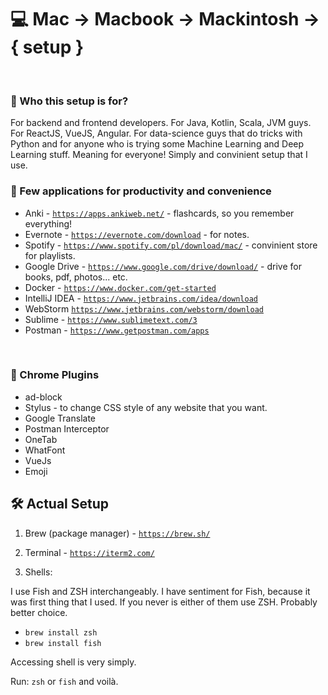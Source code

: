 # 💻 Mac -> Macbook -> Mackintosh -> { setup }

<BR>

### 🤔 Who this setup is for? 
For backend and frontend developers. For Java, Kotlin, Scala, JVM guys. For ReactJS, VueJS, Angular. For data-science guys that do tricks with Python and for anyone who is trying some Machine Learning and Deep Learning stuff. Meaning for everyone! Simply and convinient setup that I use.

### 🎲 Few applications for productivity and convenience
- Anki - [`https://apps.ankiweb.net/`](https://apps.ankiweb.net/) - flashcards, so you remember everything!
- Evernote - [`https://evernote.com/download`](https://evernote.com/download) - for notes.
- Spotify - [`https://www.spotify.com/pl/download/mac/`](https://www.spotify.com/pl/download/mac/) - convinient store for playlists.
- Google Drive - [`https://www.google.com/drive/download/`](https://www.google.com/drive/download/) - drive for books, pdf, photos... etc.
- Docker - [`https://www.docker.com/get-started`](https://www.docker.com/get-started) 
- IntelliJ IDEA - [`https://www.jetbrains.com/idea/download`](https://www.jetbrains.com/idea/download)
- WebStorm [`https://www.jetbrains.com/webstorm/download`](https://www.jetbrains.com/webstorm/download)
- Sublime - [`https://www.sublimetext.com/3`](https://www.sublimetext.com/3)
- Postman - [`https://www.getpostman.com/apps`](https://www.getpostman.com/apps)

<BR>

### 🚛 Chrome Plugins
- ad-block
- Stylus - to change CSS style of any website that you want.
- Google Translate
- Postman Interceptor
- OneTab 
- WhatFont
- VueJs
- Emoji

## 🛠 Actual Setup

1. Brew (package manager) - [`https://brew.sh/`](https://brew.sh/)

2. Terminal - [`https://iterm2.com/`](https://iterm2.com/)

3. Shells:

I use Fish and ZSH interchangeably. I have sentiment for Fish, because it was first thing that I used.
If you never is either of them use ZSH. Probably better choice.

* `brew install zsh` 
* `brew install fish` 

Accessing shell is very simply.
 
Run: `zsh` or `fish` and voilà.






